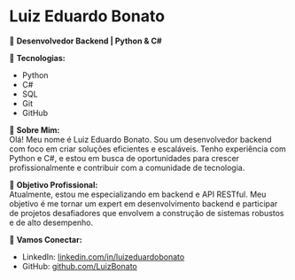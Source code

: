 # Luiz Eduardo Bonato

🚀 **Desenvolvedor Backend | Python & C#**

🔧 **Tecnologias:**  
- Python  
- C#  
- SQL  
- Git  
- GitHub  

💼 **Sobre Mim:**  
Olá! Meu nome é Luiz Eduardo Bonato. Sou um desenvolvedor backend com foco em criar soluções eficientes e escaláveis. Tenho experiência com Python e C#, e estou em busca de oportunidades para crescer profissionalmente e contribuir com a comunidade de tecnologia.

🎯 **Objetivo Profissional:**  
Atualmente, estou me especializando em backend e API RESTful. Meu objetivo é me tornar um expert em desenvolvimento backend e participar de projetos desafiadores que envolvem a construção de sistemas robustos e de alto desempenho.

💬 **Vamos Conectar:**  
- LinkedIn: [linkedin.com/in/luizeduardobonato](https://www.linkedin.com/in/luizeduardobonato)  
- GitHub: [github.com/LuizBonato](https://github.com/LuizBonato)